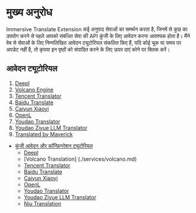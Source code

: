 # मुख्य अनुरोध

Immersive Translate Extension कई अनुवाद सेवाओं का समर्थन करता है, जिनमें से कुछ का उपयोग करने से पहले आपको संबंधित सेवा की API कुंजी के लिए आवेदन करना आवश्यक होता है। मैंने वेब से सेवाओं के लिए निम्नलिखित आवेदन ट्यूटोरियल संकलित किए हैं, यदि कोई चूक या समय पर अपडेट नहीं है, तो कृपया इन पृष्ठों को संपादित करने के लिए ऊपर दाएं कोने पर क्लिक करें।

## आवेदन ट्यूटोरियल

1. [Deepl](./services/deepL.md)
2. [Volcano Engine](./services/volcano.md)
3. [Tencent Translator](./services/tencent.md)
4. [Baidu Translate](./services/baidu.md)
5. [Caiyun Xiaoyi](./services/caiyun.md)
6. [OpenL](https://docs.openl.club/#/)
7. [Youdao Translator](./services/youdao.md)
8. [Youdao Ziyue LLM Translator](./services/youdao-ziyue.md)
9. [Translated by Maverick](https://niutrans.com/documents/contents/beginning_guide/6)

- [कुंजी आवेदन और कॉन्फ़िगरेशन ट्यूटोरियल](apikey.md)
  - [Deepl](./services/deepL.md)
  - [Volcano Translation] (./services/volcano.md)
  - [Tencent Translator](./services/tencent.md)
  - [Baidu Translate](./services/baidu.md)
  - [Caiyun Xiaoyi](./services/caiyun.md)
  - [OpenL](./services/openL.md)
  - [Youdao Translator](./services/youdao.md)
  - [Youdao Ziyue LLM Translator](./services/youdao-ziyue.md)
  - [Niu Translation](./services/niu.md)